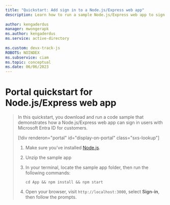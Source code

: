 ```yaml
---
title: "Quickstart: Add sign in to a Node.js/Express web app"
description: Learn how to run a sample Node.js/Express web app to sign in users
 
author: kengaderdus
manager: mwongerapk
ms.author: kengaderdus
ms.service: active-directory
 
ms.custom: devx-track-js
ROBOTS: NOINDEX
ms.subservice: ciam
ms.topic: conceptual
ms.date: 06/06/2023
---
```


# Portal quickstart for Node.js/Express web app

> In this quickstart, you download and run a code sample that demonstrates how a Node.js/Express web app can sign in users with Microsoft Entra ID for customers.
>
> [!div renderon="portal" id="display-on-portal" class="sxs-lookup"]
> 1. Make sure you've installed [Node.js](https://nodejs.org/en/download/).
>
> 1. Unzip the sample app
>
> 1. In your terminal, locate the sample app folder, then run the following commands:
>
>     ```console
>     cd App && npm install && npm start
>     ```
>
> 1. Open your browser, visit `http://localhost:3000`, select **Sign-in**, then follow the prompts.
>
